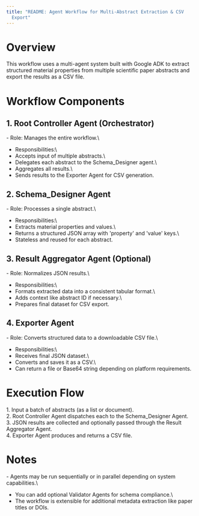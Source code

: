 ```yaml
---
title: "README: Agent Workflow for Multi-Abstract Extraction & CSV
  Export"
---
```


# Overview

This workflow uses a multi-agent system built with Google ADK to extract
structured material properties from multiple scientific paper abstracts
and export the results as a CSV file.

# Workflow Components

## 1. Root Controller Agent (Orchestrator)

\- Role: Manages the entire workflow.\
- Responsibilities:\
- Accepts input of multiple abstracts.\
- Delegates each abstract to the Schema_Designer agent.\
- Aggregates all results.\
- Sends results to the Exporter Agent for CSV generation.

## 2. Schema_Designer Agent

\- Role: Processes a single abstract.\
- Responsibilities:\
- Extracts material properties and values.\
- Returns a structured JSON array with \'property\' and \'value\' keys.\
- Stateless and reused for each abstract.

## 3. Result Aggregator Agent (Optional)

\- Role: Normalizes JSON results.\
- Responsibilities:\
- Formats extracted data into a consistent tabular format.\
- Adds context like abstract ID if necessary.\
- Prepares final dataset for CSV export.

## 4. Exporter Agent

\- Role: Converts structured data to a downloadable CSV file.\
- Responsibilities:\
- Receives final JSON dataset.\
- Converts and saves it as a CSV.\
- Can return a file or Base64 string depending on platform requirements.

# Execution Flow

1\. Input a batch of abstracts (as a list or document).\
2. Root Controller Agent dispatches each to the Schema_Designer Agent.\
3. JSON results are collected and optionally passed through the Result
Aggregator Agent.\
4. Exporter Agent produces and returns a CSV file.

# Notes

\- Agents may be run sequentially or in parallel depending on system
capabilities.\
- You can add optional Validator Agents for schema compliance.\
- The workflow is extensible for additional metadata extraction like
paper titles or DOIs.
